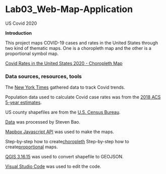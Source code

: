 # Lab03_Web-Map-Application
US Covid 2020

**Introduction**

This project maps COVID-19 cases and rates in the United States through two kind of thematic maps. One is a choropleth map and the other is a proportional symbol map.

[Covid Rates in the United States 2020 - Choropleth Map](https://mattperdana.github.io/USCovidCases2020/map1.html)

### Data sources, resources, tools 
The [New York Times](https://github.com/nytimes/covid-19-data/blob/43d32dde2f87bd4dafbb7d23f5d9e878124018b8/live/us-counties.csv) gathered data to track Covid trends.

Population data used to calculate Covid case rates was from the [2018 ACS 5-year estimates](https://data.census.gov/cedsci/table?g=0100000US%24050000&d=ACS%205-Year%20Estimates%20Data%20Profiles&tid=ACSDP5Y2018.DP05&hidePreview=true).

US county shapefiles are from the [U.S. Census Bureau](https://www.census.gov/geographies/mapping-files/time-series/geo/carto-boundary-file.html).

[Data](https://github.com/jakobzhao/geog458/tree/master/labs/lab03) was processed by Steven Bao.

[Mapbox Javascript API](https://docs.mapbox.com/mapbox-gl-js/api/) was used to make the maps.

Step-by-step how to create[choropleth](https://github.com/jakobzhao/geog495/tree/main/labs/lab04)
Step-by-step how to create[proportional](https://github.com/jakobzhao/geog458/tree/master/labs/lab03) maps.

[QGIS 3.16.15](https://qgis.org/en/site/) was used to convert shapefile to GEOJSON.

[Visual Studio Code](https://code.visualstudio.com/) was used to edit the code.
